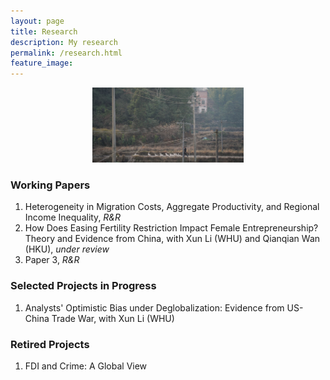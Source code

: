 ```yaml
---
layout: page
title: Research
description: My research
permalink: /research.html
feature_image: 
---
```

<center>
  <img src="images/Hometown-Winter.jpg" height="120px" />
</center>

### Working Papers
1. Heterogeneity in Migration Costs, Aggregate Productivity, and Regional Income Inequality, *R&R*
2. How Does Easing Fertility Restriction Impact Female Entrepreneurship? Theory and Evidence from China, with Xun Li (WHU) and Qianqian Wan (HKU), *under review*
3. Paper 3, *R&R*
### Selected Projects in Progress
1. Analysts' Optimistic Bias under Deglobalization: Evidence from US-China Trade War, with Xun Li (WHU)
### Retired Projects
1. FDI and Crime: A Global View

